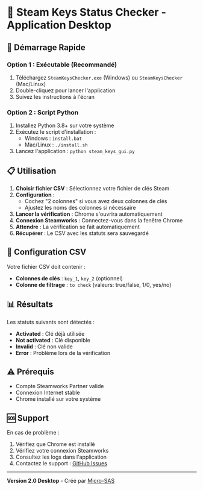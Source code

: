 # 🔑 Steam Keys Status Checker - Application Desktop

## 🚀 Démarrage Rapide

### Option 1 : Exécutable (Recommandé)
1. Téléchargez `SteamKeysChecker.exe` (Windows) ou `SteamKeysChecker` (Mac/Linux)
2. Double-cliquez pour lancer l'application
3. Suivez les instructions à l'écran

### Option 2 : Script Python
1. Installez Python 3.8+ sur votre système
2. Exécutez le script d'installation :
   - Windows : `install.bat`
   - Mac/Linux : `./install.sh`
3. Lancez l'application : `python steam_keys_gui.py`

## 📋 Utilisation

1. **Choisir fichier CSV** : Sélectionnez votre fichier de clés Steam
2. **Configuration** : 
   - Cochez "2 colonnes" si vous avez deux colonnes de clés
   - Ajustez les noms des colonnes si nécessaire
3. **Lancer la vérification** : Chrome s'ouvrira automatiquement
4. **Connexion Steamworks** : Connectez-vous dans la fenêtre Chrome
5. **Attendre** : La vérification se fait automatiquement
6. **Récupérer** : Le CSV avec les statuts sera sauvegardé

## 🔧 Configuration CSV

Votre fichier CSV doit contenir :
- **Colonnes de clés** : `key_1`, `key_2` (optionnel)
- **Colonne de filtrage** : `to check` (valeurs: true/false, 1/0, yes/no)

## 📊 Résultats

Les statuts suivants sont détectés :
- **Activated** : Clé déjà utilisée
- **Not activated** : Clé disponible
- **Invalid** : Clé non valide
- **Error** : Problème lors de la vérification

## ⚠️ Prérequis

- Compte Steamworks Partner valide
- Connexion Internet stable
- Chrome installé sur votre système

## 🆘 Support

En cas de problème :
1. Vérifiez que Chrome est installé
2. Vérifiez votre connexion Steamworks
3. Consultez les logs dans l'application
4. Contactez le support : [GitHub Issues](https://github.com/Micro-SAS/steam-keys-status-checker/issues)

---

**Version 2.0 Desktop** - Créé par [Micro-SAS](https://github.com/Micro-SAS)
